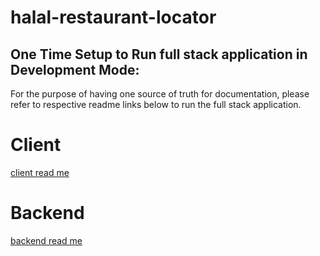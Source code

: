 # halal-restaurant-locator

## One Time Setup to Run full stack application in Development Mode:

For the purpose of having one source of truth for documentation, please refer to respective readme links below to run the full stack application.

# Client
[client read me](/client/README.md)

# Backend
[backend read me](/backend/Readme.md)





